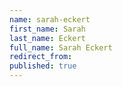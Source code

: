 ```yaml
---
name: sarah-eckert
first_name: Sarah
last_name: Eckert
full_name: Sarah Eckert
redirect_from:
published: true
---
```

